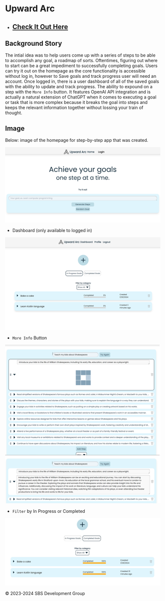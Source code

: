 # Upward Arc

- ## [Check It Out Here](https://upwardarc.com/)

## Background Story

The intial idea was to help users come up with a series of steps to be able to accomplish any goal, a roadmap of sorts. Oftentimes, figuring out where to start can be a great impediment to successfully completing goals. Users can try it out on the homepage as the core functionality is accessible without log in, however to Save goals and track progress user will need an account. Once logged in, there is a user dashboard of all of the saved goals with the ability to update and track progress. The ability to expound on a step with the ```More Info``` button. It features OpenAI API integration and is actually a natural extension of ChatGPT when it comes to executing a goal or task that is more complex because it breaks the goal into steps and keeps the relevant information together without lossing your train of thought.




## Image 

Below: image of the homepage for step-by-step app that was created.

![README.file](./client/image/UpwardArc.png)

- Dashboard (only available to logged in)

![README.file](./client/image/dashboard.png)

- ```More Info``` Button

![README.file](./client/image/moreinfo.png)
![README.file](./client/image/moreinfo2.png)

- ```Filter``` by In Progress or Completed

![README.file](./client/image/filter.png)

&copy; 2023-2024 SBS Development Group
